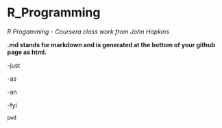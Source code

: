 # R_Programming
*R Progamming - Coursera class work from John Hopkins*

**.md stands for markdown and is generated at the bottom of your github page as html.**

-just

-as

-an

-fyi

    pwd
